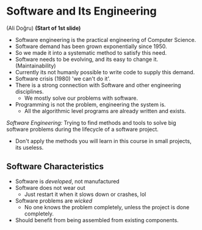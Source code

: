 # Software and Its Engineering
(Ali Doğru)
**(Start of 1st slide)**
- Software engineering is the practical engineering of Computer Science.
- Software demand has been grown exponentially since 1950.
- So we made it into a systematic method to satisfy this need.
- Software needs to be evolving, and its easy to change it. (Maintainability)
- Currently its not humanly possible to write code to supply this demand.
- Software crisis (1980) 'we can't do it'.
- There is a strong connection with Software and other engineering disciplines.
  * We mostly solve our problems with software.
- Programming is not the problem, engineering the system is.
  * All the algorithmic level programs are already written and exists.

*Software Engineering:* Trying to find methods and tools to solve big software problems during the lifecycle of a software project.

- Don't apply the methods you will learn in this course in small projects, its useless.

## Software Characteristics

- Software is *developed*, not manufactured
- Software does not wear out
  * Just restart it when it slows down or crashes, lol
- Software problems are *wicked*
  * No one knows the problem completely, unless the project is done completely.
- Should benefit from being assembled from existing components.
